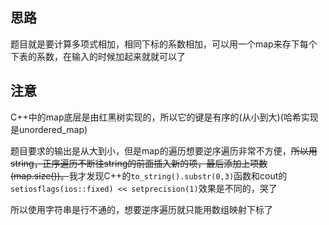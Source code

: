 ## 思路
题目就是要计算多项式相加，相同下标的系数相加，可以用一个map来存下每个下表的系数，在输入的时候加起来就就可以了

## 注意
C++中的map底层是由红黑树实现的，所以它的键是有序的(从小到大)(哈希实现是unordered_map)


题目要求的输出是从大到小，但是map的遍历想要逆序遍历非常不方便，<del>所以用string，正序遍历不断往string的前面插入新的项，最后添加上项数(map.size())。</del>我才发现C++的`to_string().substr(0,3)`函数和cout的`setiosflags(ios::fixed) << setprecision(1)`效果是不同的，哭了

所以使用字符串是行不通的，想要逆序遍历就只能用数组映射下标了
